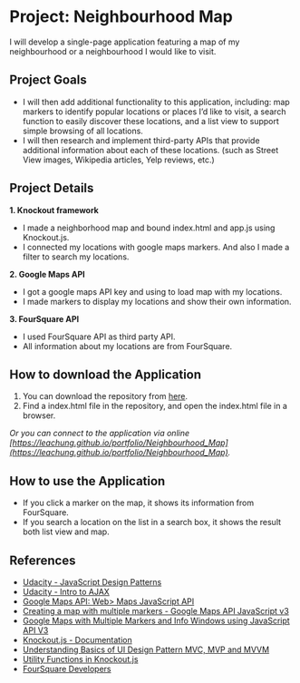 # Project: Neighbourhood Map
I will develop a single-page application featuring a map of my neighbourhood or a neighbourhood I would like to visit.

## Project Goals

-  I will then add additional functionality to this application, including: map markers to identify popular locations or places I’d like to visit, a search function to easily discover these locations, and a list view to support simple browsing of all locations.
-  I will then research and implement third-party APIs that provide additional information about each of these locations. (such as Street View images, Wikipedia articles, Yelp reviews, etc.)

## Project Details
**1. Knockout framework**

- I made a neighborhood map and bound index.html and app.js using Knockout.js.
- I connected my locations with google maps markers. And also I made a filter to search my locations.

**2. Google Maps API**

- I got a google maps API key and using to load map with my locations.
- I made markers to display my locations and show their own information.

**3. FourSquare API**

- I used FourSquare API as third party API.
- All information about my locations are from FourSquare.

## How to download the Application
1. You can download the repository from [here](https://github.com/leachung/portfolio/tree/master/Neighbourhood_Map/).
2. Find a index.html file in the repository, and open the index.html file in a browser.

*Or you can connect to the application via online [https://leachung.github.io/portfolio/Neighbourhood_Map](https://leachung.github.io/portfolio/Neighbourhood_Map).*

## How to use the Application
- If you click a marker on the map, it shows its information from FourSquare.
- If you search a location on the list in a search box, it shows the result both list view and map.


## References
- [Udacity - JavaScript Design Patterns](https://www.udacity.com/course/javascript-design-patterns--ud989)
- [Udacity - Intro to AJAX](https://www.udacity.com/course/intro-to-ajax--ud110)
- [Google Maps API: Web> Maps JavaScript API](https://developers.google.com/maps/documentation/javascript/tutorial)
- [Creating a map with multiple markers - Google Maps API JavaScript v3](http://en.marnoto.com/2013/12/mapa-com-varios-marcadores-google-maps.html)
- [Google Maps with Multiple Markers and Info Windows using JavaScript API V3](https://www.codexworld.com/google-maps-with-multiple-markers-using-javascript-api/)
- [Knockout.js - Documentation](http://knockoutjs.com/documentation/introduction.html)
- [Understanding Basics of UI Design Pattern MVC, MVP and MVVM](https://www.codeproject.com/articles/228214/understanding-basics-of-ui-design-pattern-mvc-mvp)
- [Utility Functions in Knockout.js](http://www.knockmeout.net/2011/04/utility-functions-in-knockoutjs.html)
- [FourSquare Developers](https://developer.foursquare.com/)
